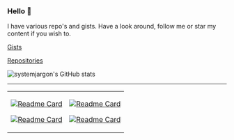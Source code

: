 ### Hello 👋

I have various repo's and gists. Have a look around, follow me or star my content if you wish to.


[Gists](https://gist.github.com/SystemJargon)

[Repositories](https://github.com/SystemJargon?tab=repositories)

![systemjargon's GitHub stats](https://github-readme-stats.vercel.app/api?username=systemjargon&show_icons=true&theme=dark&count_private=true&border_radius=40)


----

<table border="0">

<tr border="0">
<td border="0">

[![Readme Card](https://github-readme-stats.vercel.app/api/pin/?username=systemjargon&repo=pi-hole)](https://github.com/systemjargon/pi-hole)

[![Readme Card](https://github-readme-stats.vercel.app/api/pin/?username=systemjargon&repo=allowlists)](https://github.com/systemjargon/allowlists)


</td>

<td border="0">

[![Readme Card](https://github-readme-stats.vercel.app/api/pin/?username=systemjargon&repo=adguardhome)](https://github.com/systemjargon/adguardhome)

[![Readme Card](https://github-readme-stats.vercel.app/api/pin/?username=systemjargon&repo=blocklists)](https://github.com/systemjargon/blocklists)



</td>
</tr>
</table>
